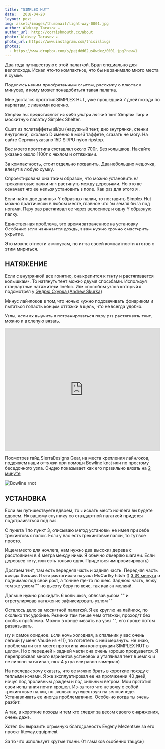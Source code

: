 ```yaml
---
title: "SIMPLEX HUT"
date:   2018-04-20
layout: post
img: assets/images/thumbnail/light-way-0001.jpg
author: Aleksey Tarasov ↗
author_url: http://cornishmouth.cc/about
photo: Aleksey Tarasov ↗ 
photo_url: https://www.instagram.com/thisisliuge 
photos:
  - https://www.dropbox.com/s/pejddd62us8wdxz/0001.jpg?raw=1
---
```


Два года путишествую с этой палаткой. Брал специально для велопохода. Искал что-то компактное, что бы не занимало много места в сумке.  

Поделюсь неким приобретенным опытом, расскажу о плюсах и минусах, и кому может понадобиться такая палатка.

Мне достался прототип SIMPLEX HUT, уже прошедший 7 дней похода по карпатам, с ливнями конечно.

Simplex hut представляет из себя ультра легкий тент Simplex Tarp и москитную палатку Simplex Shelter.

Сшит из политаффеты sil/pu (наружный тент, дно внутрянки, стенки внутрянки). сколько D именно в моей таффете, сказать не могу. На сайте Сережи указано 15D Sil/PU nylon ripstop. 

Вес моего прототипа составлял около 700г. Без колышков. На сайте указано около 1100г с чехлом и оттяжками. 

За компактность, стоит отдельно похвалить. Два небольших мешочка, влезут в любую сумку. 

Спроектирована она таким образом, что можно установить на треккинговые палки или растянуть между деревьями. Но это не означает что ее нельзя установить в поле. Как раз для этого я..

Если найти две длинных Y образных палки, то поставить Simplex Hut можно практически в любом месте, главное что бы земля была под ногами. Пару раз растягивал ее через велосипед и одну Y образную палку.

Единственная проблема, это время затраченное на установку. Особенно если начинается дождь, а вам нужно срочно смастерить укрытие. 

Это можно отнести к минусам, но из-за своей компактности я готов с этим мириться. 


## НАТЯЖЕНИЕ ##

Если с внутрянкой все понятно, она крепится к тенту и растягивается колышками. То натянуть тент можно двумя способами. Используя стандартные натяжители lineloc. Или способом узлов который я подсмотрел у [Эндрю Скурка (Andrew Skurka)](https://andrewskurka.com/2016/guyline-tension-system-backpacking-tents-tarps-hammocks/)

Минус лайнлоков в том, что ночью нужно подсвечивать фонариком и пытаться попасть концом оттяжки в щель, что не всегда удобно. 

Узлы, если их выучить и потренироваться пару раз растягивать тент, можно и в слепую вязать.

<iframe width="100%" height="400" src="https://www.youtube.com/embed/slOhlEmBwwY?rel=0&amp;showinfo=0" frameborder="0" allow="autoplay; encrypted-media" allowfullscreen></iframe>

Посмотрев гайд SierraDesigns Gear, на места крепления лайнлоков, подвяжем наши оттяжки при помощи Bowline knot или по простому беседочного узла. Эндрю показывает как его правильно вязать на [2 минуте](https://youtu.be/slOhlEmBwwY?t=122)

![Bowline knot](https://www.dropbox.com/s/bvrnbugm8kpxsrp/IMG_8260.jpg?raw=1)


## УСТАНОВКА ##

Если вы путишествуете вдвоем, то и искать место ночлега вы будете вдвоем. Но вашему спутнику со стандартной палаткой придется подстраиваться под вас. 

С пункта 1 по пункт 3, описываю метод установки не имея при себе трекинговых палок. Если у вас есть трекинговые палки, то тут все просто. 

Ищем место для ночлега, нам нужно два высоких дерева с расстоянием в 4 метра между ними. Я обычно отмеряю шагами. Если деревьев нету, или есть только одно. Придеться импровизировать) 

Достаем тент, там есть передняя часть и задняя часть. Передняя часть всегда больше. Я его растягиваю на узел McCarthy hitch () [3.30 минута](https://youtu.be/slOhlEmBwwY?t=210) и поднимаю под свой рост, а точнее где-то по шею. Заднюю часть, вяжу тем же узлом "" но высоту беру по пояс, так как он мелкий. 

Дальше нужно раскидать 6 колышков, обвязав узлом "" и отрегулировав натяжение зафиксировать узлом ""

Осталось дело за москитной палаткой. Я ее круплю на лайнлок, по сколько так удобнее. Резинки там тонше чем оттяжки, проходят без особых проблема. Можно в конце завзять на узел "", его проще потом развязывать.

Ну и самое обидное. Если ночь холодная, а спальник у вас очень легкий (у меня Vaude на +11), то готовтеть с ней мерзнуть. Не знаю, проблемы ли это моего прототипа или конструкции SIMPLEX HUT в целом. Но с передней и задней части она очень хорошо продувается. Я перепробовал много вариантов установок и утапливал тент в землю и не сильно натягивал, но к 4 утра все равно замерзал) 

На последок хочу сказать, что ее можно брать в короткие походу с теплыми ночами. Я же эксплуатировал ее на протяжении 40 дней, ночуя под проливным дождем и под сильным ветром. Мои прототип свои испытания почти прошел. Из-за того что не вожу с собой трекинговые палки, по сколько путешествую на велосипеде. Устанавливать ее иногда проблематично. Особенно когда ты очень разбит. 

А так, в короткие походы и тем кто следят за весом своего снаряжения, очень даже. 

Хотел бы выразить огромную благодраность Evgeny Mezentsev за его проект liteway.equipment

За то что использует крутые ткани. От гамаков особенно тащусь)
